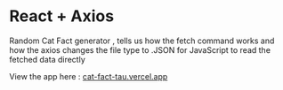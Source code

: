 # React + Axios
Random Cat Fact generator , tells us how the fetch command works and how the axios changes the file type to .JSON for JavaScript to read the fetched data directly


View the app here : 
[cat-fact-tau.vercel.app
](https://cat-fact-tau.vercel.app)
